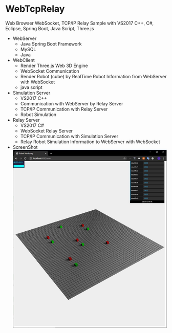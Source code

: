 # WebTcpRelay
Web Browser WebSocket, TCP/IP Relay Sample with VS2017 C++, C#, Eclipse, Spring Boot, Java Script, Three.js

- WebServer
  - Java Spring Boot Framework
  - MySQL
  - Java
- WebClient
  - Render Three.js Web 3D Engine
  - WebSocket Communication
  - Render Robot (cube) by RealTime Robot Information from WebServer with WebSocket
  - java script
- Simulation Server
  - VS2017 C++
  - Communication with WebServer by Relay Server
  - TCP/IP Communication with Relay Server
  - Robot Simulation
- Relay Server
  - VS2017 C#
  - WebSocket Relay Server
  - TCP/IP Communication with Simulation Server
  - Relay Robot Simulation Information to WebServer with WebSocket
- ScreenShot
![](https://github.com/jjuiddong/WebTcpRelay/blob/master/Doc/web2.jpg?raw=true)

